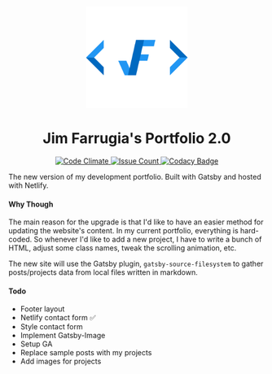 <div align="center">
  <img src="static/logos/logo-1024.png" alt="Logo" width='200px' height='200px'/>
  <h1>Jim Farrugia's Portfolio 2.0</h1>
  <p>
    <a href="https://codeclimate.com/github/Jimfarrugia/gatsby-portfolio">
      <img src="https://codeclimate.com/github/Jimfarrugia/gatsby-portfolio/badges/gpa.svg" alt="Code Climate" />
    </a>
    <a href="https://codeclimate.com/github/Jimfarrugia/gatsby-portfolio">
      <img src="https://codeclimate.com/github/Jimfarrugia/gatsby-portfolio/badges/issue_count.svg" alt="Issue Count" />
    </a>
    <a href="https://www.codacy.com/manual/Jimfarrugia/gatsby-portfolio?utm_source=github.com&amp;utm_medium=referral&amp;utm_content=Jimfarrugia/gatsby-portfolio&amp;utm_campaign=Badge_Grade">
      <img src="https://api.codacy.com/project/badge/Grade/d569e3b342fa42f4b6569ac2751d210b" alt="Codacy Badge" />
    </a>
  </p>
</div>

The new version of my development portfolio. Built with Gatsby and hosted with Netlify.

#### Why Though

The main reason for the upgrade is that I'd like to have an easier method for updating the website's content.  In my current portfolio, everything is hard-coded.  So whenever I'd like to add a new project, I have to write a bunch of HTML, adjust some class names, tweak the scrolling animation, etc.

The new site will use the Gatsby plugin, `gatsby-source-filesystem` to gather posts/projects data from local files written in markdown.

#### Todo
- Footer layout
- Netlify contact form :white_check_mark:
- Style contact form
- Implement Gatsby-Image
- Setup GA
- Replace sample posts with my projects
- Add images for projects
